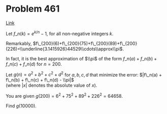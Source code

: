 # Problem 461

[Link](https://projecteuler.net/problem=461)

Let $f\_n(k) = e^{k/n} - 1$, for all non-negative integers $k$.

Remarkably, $f\_{200}(6)+f\_{200}(75)+f\_{200}(89)+f\_{200}(226)=\\underline{3.1415926}44529\\cdots\\approx\\pi$.

In fact, it is the best approximation of $\\pi$ of the form $f\_n(a) + f\_n(b) + f\_n(c) + f\_n(d)$ for $n=200$.

Let $g(n)=a^2 + b^2 + c^2 + d^2$ for $a, b, c, d$ that minimize the error: $|f\_n(a) + f\_n(b) + f\_n(c) + f\_n(d) - \\pi|$  
(where $|x|$ denotes the absolute value of $x$).

You are given $g(200)=6^2+75^2+89^2+226^2=64658$.

Find $g(10000)$.